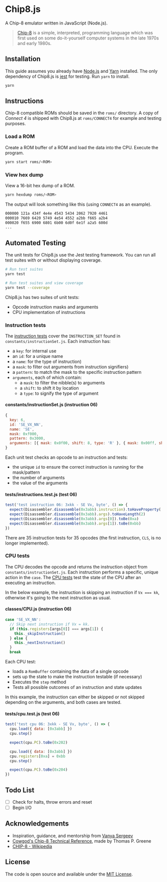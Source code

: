 # Chip8.js

A Chip-8 emulator written in JavaScript (Node.js).

> [Chip-8](https://en.wikipedia.org/wiki/CHIP-8) is a simple, interpreted, programming language which was first used on some do-it-yourself computer systems in the late 1970s and early 1980s.

## Installation

This guide assumes you already have [Node.js](https://nodejs.org/en/) and [Yarn](https://yarnpkg.com/en/) installed. The only dependency of Chip8.js is [jest](https://jestjs.io/) for testing. Run `yarn` to install.

```bash
yarn
```

## Instructions

Chip-8 compatible ROMs should be saved in the `roms/` directory. A copy of *Connect 4* is shipped with Chip8.js at `roms/CONNECT4` for example and testing purposes.

### Load a ROM

Create a ROM buffer of a ROM and load the data into the CPU. Execute the program.

```bash
yarn start roms/<ROM>
```

### View hex dump

View a 16-bit hex dump of a ROM.

```bash
yarn hexdump roms/<ROM>
```

The output will look something like this (using `CONNECT4` as an example).

```bash
000000 121a 434f 4e4e 4543 5434 2062 7920 4461
000010 7669 6420 5749 4e54 4552 a2bb f665 a2b4
000020 f655 6900 6801 6b00 6d0f 6e1f a2a5 600d
...
```

## Automated Testing

The unit tests for Chip8.js use the Jest testing framework. You can run all test suites with or without displaying coverage.

```bash
# Run test suites
yarn test

# Run test suites and view coverage
yarn test --coverage
```

Chip8.js has two suites of unit tests:

- Opcode instruction masks and arguments
- CPU implementation of instructions

### Instruction tests

The [instruction tests](tests/instructions.test.js) cover the `INSTRUCTION_SET` found in `constants/instructionSet.js`. Each instruction has:

- a `key`: for internal use
- an `id`: for a unique name
- a `name`: for the type of instruction)
- a `mask`: to filter out arguments from instruction signifiers)
- a `pattern`: to match the mask to the specific instruction pattern
- `arguments`, each of which contain:
  - a `mask`: to filter the nibble(s) to arguments
  - a `shift`: to shift it by location
  - a `type`: to signify the type of argument

#### constants/instructionSet.js (instruction 06)

```js
{
  key: 6,
  id: 'SE_VX_NN',
  name: 'SE',
  mask: 0xf000,
  pattern: 0x3000,
  arguments: [{ mask: 0x0f00, shift: 8, type: 'R' }, { mask: 0x00ff, shift: 0, type: 'NN' }],
}
```

Each unit test checks an opcode to an instruction and tests:

- the unique `id` to ensure the correct instruction is running for the mask/pattern
- the number of arguments
- the value of the arguments

#### tests/instructions.test.js (test 06)

```js
test('test instruction 06: 3xkk - SE Vx, byte', () => {
  expect(Disassembler.disassemble(0x3abb).instruction).toHaveProperty('id', 'SE_VX_NN')
  expect(Disassembler.disassemble(0x3abb).args).toHaveLength(2)
  expect(Disassembler.disassemble(0x3abb).args[0]).toBe(0xa)
  expect(Disassembler.disassemble(0x3abb).args[1]).toBe(0xbb)
})
```

There are 35 instruction tests for 35 opcodes (the first instruction, `CLS`, is no longer implemented).

### CPU tests

The CPU decodes the opcode and returns the instruction object from `constants/instructionSet.js`. Each instruction performs a specific, unique action in the `case`. The [CPU tests](tests/cpu.test.js) test the state of the CPU after an executing an instruction.

In the below example, the instruction is skipping an instruction if `Vx === kk`, otherwise it's going to the next instruction as usual.

#### classes/CPU.js (instruction 06)

```js
case 'SE_VX_NN':
  // Skip next instruction if Vx = kk.
  if (this.registers[args[0]] === args[1]) {
    this._skipInstruction()
  } else {
    this._nextInstruction()
  }
  break
```

Each CPU test:

- loads a `RomBuffer` containing the data of a single opcode
- sets up the state to make the instruction testable (if necessary)
- Executes the `step` method
- Tests all possible outcomes of an instruction and state updates

In this example, the instruction can either be skipped or not skipped depending on the arguments, and both cases are tested.

#### tests/cpu.test.js (test 06)

```js
test('test cpu 06: 3xkk - SE Vx, byte', () => {
  cpu.load({ data: [0x3abb] })
  cpu.step()

  expect(cpu.PC).toBe(0x202)

  cpu.load({ data: [0x3abb] })
  cpu.registers[0xa] = 0xbb
  cpu.step()

  expect(cpu.PC).toBe(0x204)
})
```

## Todo List

- [ ] Check for halts, throw errors and reset
- [ ] Begin I/O

## Acknowledgements

- Inspiration, guidance, and mentorship from [Vanya Sergeev](https://sergeev.io)
- [Cowgod's Chip-8 Technical Reference](http://devernay.free.fr/hacks/chip8/C8TECH10.HTM#8xy3), made by Thomas P. Greene
- [CHIP-8 - Wikipedia](https://en.wikipedia.org/wiki/CHIP-8)

## License

The code is open source and available under the [MIT License](LICENSE).